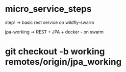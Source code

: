 # micro_service_steps
step1 -> basic rest service on wildfly-swarm

jpa-working -> REST + JPA + docker -  on swarm

#  git checkout -b working remotes/origin/jpa_working

